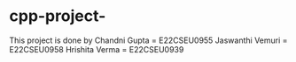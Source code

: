 # cpp-project-

This project is done by 
Chandni Gupta = E22CSEU0955 
Jaswanthi Vemuri = E22CSEU0958 
Hrishita Verma = E22CSEU0939
